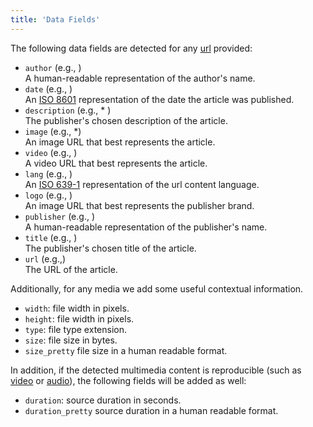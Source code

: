 ```yaml
---
title: 'Data Fields'
--- 
```


The following data fields are detected for any [url](/docs/api/parameters/url) provided:

- `author` (e.g., <Type children="'SpaceX'"/>)<br/>
  A human-readable representation of the author's name.
- `date` (e.g., <Type children='2018-01-24T18:39:47.000Z'/>)<br/>
  An [ISO 8601](https://en.wikipedia.org/wiki/ISO_8601) representation of the date the article was published.
- `description` (e.g., <Type children="'First static fire test of Falcon Heavy…'"/>* )<br/>
  The publisher's chosen description of the article.
- `image` (e.g., <Type children="https://cdn.instagram.com/…/171196260320789.jpg"/>*)<br/>
  An image URL that best represents the article.
- `video` (e.g., <Type children="'https://cdn.instagram.com/…/26867070.mp4'"/>)<br/>
  A video URL that best represents the article.
- `lang` (e.g., <Type children="en"/>)<br/>
  An [ISO 639-1](https://en.wikipedia.org/wiki/ISO_639-1) representation of the url content language.
- `logo` (e.g., <Type children="'https://logo.clearbit.com/instagram.com'"/>)<br/>
  An image URL that best represents the publisher brand.
- `publisher` (e.g., <Type children="'Instagram'"/>)<br/>
  A human-readable representation of the publisher's name.
- `title` (e.g., <Type children="'Manufactures and Launches Advanced Rockets and Spacecraft'"/>)<br/>
  The publisher's chosen title of the article.
- `url` (e.g.,<Type children="'https://instagram.com/p/BeV6tOhFUor'"/>)<br/>
  The URL of the article.

Additionally, for any media we add some useful contextual information.

  - `width`: file width in pixels.
  - `height`: file width in pixels.
  - `type`: file type extension.
  - `size`: file size in bytes.
  - `size_pretty` file size in a human readable format.

In addition, if the detected multimedia content is reproducible (such as [video](/docs/api/parameters/video) or [audio](/docs/api/parameters/audio)), the following fields will be added as well:

  - `duration`: source duration in seconds.
  - `duration_pretty` source duration in a human readable format.
